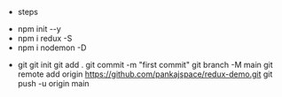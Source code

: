 * steps
- npm init --y
- npm i redux -S
- npm i nodemon -D

* git
git init
git add .
git commit -m "first commit"
git branch -M main
git remote add origin https://github.com/pankajspace/redux-demo.git
git push -u origin main

